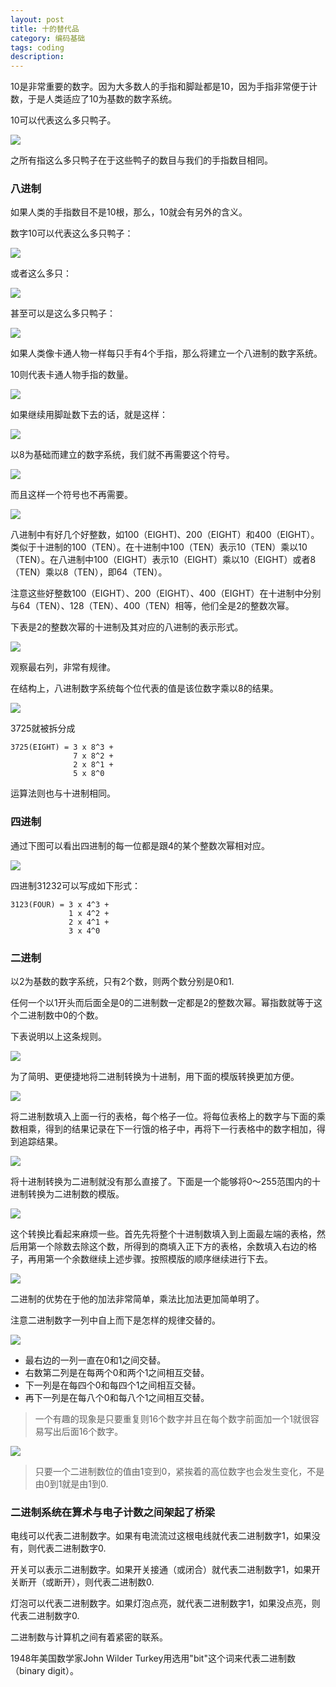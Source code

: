 ```yaml
---
layout: post
title: 十的替代品
category: 编码基础
tags: coding
description: 
---
```


10是非常重要的数字。因为大多数人的手指和脚趾都是10，因为手指非常便于计数，于是人类适应了10为基数的数字系统。

10可以代表这么多只鸭子。

![](https://github.com/arcticlion/reading-lists/blob/master/Code/Chapter%2008%20Alternatives%20to%20Ten/屏幕快照%202014-09-18%20下午4.06.05.png)

之所有指这么多只鸭子在于这些鸭子的数目与我们的手指数目相同。

### 八进制

如果人类的手指数目不是10根，那么，10就会有另外的含义。

数字10可以代表这么多只鸭子：

![](https://github.com/arcticlion/reading-lists/blob/master/Code/Chapter%2008%20Alternatives%20to%20Ten/屏幕快照%202014-09-18%20下午4.05.58.png)

或者这么多只：

![](https://github.com/arcticlion/reading-lists/blob/master/Code/Chapter%2008%20Alternatives%20to%20Ten/屏幕快照%202014-09-18%20下午4.05.51.png)

甚至可以是这么多只鸭子：

![](https://github.com/arcticlion/reading-lists/blob/master/Code/Chapter%2008%20Alternatives%20to%20Ten/屏幕快照%202014-09-18%20下午4.05.44.png)

如果人类像卡通人物一样每只手有4个手指，那么将建立一个八进制的数字系统。

10则代表卡通人物手指的数量。

![](https://github.com/arcticlion/reading-lists/blob/master/Code/Chapter%2008%20Alternatives%20to%20Ten/屏幕快照%202014-09-18%20下午4.05.35.png)

如果继续用脚趾数下去的话，就是这样：

![](https://github.com/arcticlion/reading-lists/blob/master/Code/Chapter%2008%20Alternatives%20to%20Ten/屏幕快照%202014-09-18%20下午4.05.28.png)

以8为基础而建立的数字系统，我们就不再需要这个符号。

![](https://github.com/arcticlion/reading-lists/blob/master/Code/Chapter%2008%20Alternatives%20to%20Ten/屏幕快照%202014-09-18%20下午4.05.20.png)

而且这样一个符号也不再需要。

![](https://github.com/arcticlion/reading-lists/blob/master/Code/Chapter%2008%20Alternatives%20to%20Ten/屏幕快照%202014-09-18%20下午4.05.15.png)

八进制中有好几个好整数，如100（EIGHT)、200（EIGHT）和400（EIGHT）。类似于十进制的100（TEN）。在十进制中100（TEN）表示10（TEN）乘以10（TEN）。在八进制中100（EIGHT）表示10（EIGHT）乘以10（EIGHT）或者8（TEN）乘以8（TEN），即64（TEN）。

注意这些好整数100（EIGHT）、200（EIGHT）、400（EIGHT）在十进制中分别与64（TEN）、128（TEN）、400（TEN）相等，他们全是2的整数次幂。

下表是2的整数次幂的十进制及其对应的八进制的表示形式。

![](https://github.com/arcticlion/reading-lists/blob/master/Code/Chapter%2008%20Alternatives%20to%20Ten/屏幕快照%202014-09-18%20下午4.04.54.png)

观察最右列，非常有规律。

在结构上，八进制数字系统每个位代表的值是该位数字乘以8的结果。

![](https://github.com/arcticlion/reading-lists/blob/master/Code/Chapter%2008%20Alternatives%20to%20Ten/屏幕快照%202014-09-18%20下午4.04.47.png)

3725就被拆分成

```
3725(EIGHT) = 3 x 8^3 +
              7 x 8^2 +
              2 x 8^1 +
              5 x 8^0
```
运算法则也与十进制相同。

### 四进制

通过下图可以看出四进制的每一位都是跟4的某个整数次幂相对应。

![](https://github.com/arcticlion/reading-lists/blob/master/Code/Chapter%2008%20Alternatives%20to%20Ten/屏幕快照%202014-09-18%20下午4.04.22.png)

四进制31232可以写成如下形式：

```
3123(FOUR) = 3 x 4^3 + 
             1 x 4^2 +
             2 x 4^1 +
             3 x 4^0
```

### 二进制

以2为基数的数字系统，只有2个数，则两个数分别是0和1.

任何一个以1开头而后面全是0的二进制数一定都是2的整数次幂。幂指数就等于这个二进制数中0的个数。

下表说明以上这条规则。

![](https://github.com/arcticlion/reading-lists/blob/master/Code/Chapter%2008%20Alternatives%20to%20Ten/屏幕快照%202014-09-18%20下午4.04.10.png)

为了简明、更便捷地将二进制转换为十进制，用下面的模版转换更加方便。

![](https://github.com/arcticlion/reading-lists/blob/master/Code/Chapter%2008%20Alternatives%20to%20Ten/屏幕快照%202014-09-18%20下午4.03.34.png)

将二进制数填入上面一行的表格，每个格子一位。将每位表格上的数字与下面的乘数相乘，得到的结果记录在下一行饿的格子中，再将下一行表格中的数字相加，得到追踪结果。

![](https://github.com/arcticlion/reading-lists/blob/master/Code/Chapter%2008%20Alternatives%20to%20Ten/屏幕快照%202014-09-18%20下午4.03.25.png)


将十进制转换为二进制就没有那么直接了。下面是一个能够将0～255范围内的十进制转换为二进制数的模版。

![](https://github.com/arcticlion/reading-lists/blob/master/Code/Chapter%2008%20Alternatives%20to%20Ten/屏幕快照%202014-09-18%20下午4.03.18.png)

这个转换比看起来麻烦一些。首先先将整个十进制数填入到上面最左端的表格，然后用第一个除数去除这个数，所得到的商填入正下方的表格，余数填入右边的格子，再用第一个余数继续上述步骤。按照模版的顺序继续进行下去。

![](https://github.com/arcticlion/reading-lists/blob/master/Code/Chapter%2008%20Alternatives%20to%20Ten/屏幕快照%202014-09-18%20下午4.03.12.png)

二进制的优势在于他的加法非常简单，乘法比加法更加简单明了。

注意二进制数字一列中自上而下是怎样的规律交替的。

![](https://github.com/arcticlion/reading-lists/blob/master/Code/Chapter%2008%20Alternatives%20to%20Ten/屏幕快照%202014-09-18%20下午4.02.59.png)

- 最右边的一列一直在0和1之间交替。
- 右数第二列是在每两个0和两个1之间相互交替。
- 下一列是在每四个0和每四个1之间相互交替。
- 再下一列是在每八个0和每八个1之间相互交替。

> 一个有趣的现象是只要重复则16个数字并且在每个数字前面加一个1就很容易写出后面16个数字。

![](https://github.com/arcticlion/reading-lists/blob/master/Code/Chapter%2008%20Alternatives%20to%20Ten/屏幕快照%202014-09-18%20下午4.02.41.png)

> 只要一个二进制数位的值由1变到0，紧挨着的高位数字也会发生变化，不是由0到1就是由1到0.

### 二进制系统在算术与电子计数之间架起了桥梁

电线可以代表二进制数字。如果有电流流过这根电线就代表二进制数字1，如果没有，则代表二进制数字0.

开关可以表示二进制数字。如果开关接通（或闭合）就代表二进制数字1，如果开关断开（或断开），则代表二进制数0.

灯泡可以代表二进制数字。如果灯泡点亮，就代表二进制数字1，如果没点亮，则代表二进制数字0.

二进制数与计算机之间有着紧密的联系。

1948年美国数学家John Wilder Turkey用选用"bit"这个词来代表二进制数（binary digit）。
